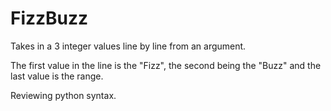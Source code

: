 
# FizzBuzz 

Takes in a 3 integer values line by line from an argument. 

The first value in the line is the "Fizz", the second being the "Buzz" and the last value is the range. 

Reviewing python syntax. 


